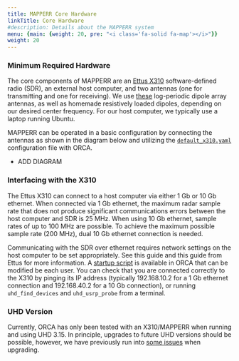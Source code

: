 ```yaml
---
title: MAPPERR Core Hardware
linkTitle: Core Hardware
#description: Details about the MAPPERR system
menu: {main: {weight: 20, pre: "<i class='fa-solid fa-map'></i>"}}
weight: 20
---
```



### Minimum Required Hardware
The core components of MAPPERR are an [Ettus X310](https://www.ettus.com/all-products/x310-kit/) software-defined radio (SDR), an external host computer, and two antennas (one for transmitting and one for receiving). We use [these](https://www.ahsystems.com/catalog/SAS-512-2.php) log-periodic dipole array antennas, as well as homemade resistively loaded dipoles, depending on our desired center frequency. For our host computer, we typically use a laptop running Ubuntu. 

MAPPERR can be operated in a basic configuration by connecting the antennas as shown in the diagram below and utilizing the [`default_x310.yaml`](/docs/radar/sdr-interface/config/) configuration file with ORCA. 

* ADD DIAGRAM

### Interfacing with the X310
The Ettus X310 can connect to a host computer via either 1 Gb or 10 Gb ethernet. When connected via 1 Gb ethernet, the maximum radar sample rate that does not produce significant communications errors between the host computer and SDR is 25 MHz. When using 10 Gb ethernet, sample rates of up to 100 MHz are possible. To achieve the maximum possible sample rate (200 MHz), dual 10 Gb ethernet connection is needed. 

Communicating with the SDR over ethernet requires network settings on the host computer to be set appropriately. See this guide and this guide from Ettus for more information. A [startup script](https://github.com/radioglaciology/uhd_radar/blob/main/x310_startup.sh) is available in ORCA that can be modified be each user. You can check that you are connected correctly to the X310 by pinging its IP address (typically 192.168.10.2 for a 1 Gb ethernet connection and 192.168.40.2 for a 10 Gb connection), or running `uhd_find_devices` and `uhd_usrp_probe` from a terminal. 

### UHD Version
Currently, ORCA has only been tested with an X310/MAPPERR when running and using UHD 3.15. In principle, upgrades to future UHD versions should be possible, however, we have previously run into [some issues](https://lists.ettus.com/empathy/thread/LO46KABJ6H3KQLITF65JGQPHE6QB3JAO) when upgrading. 